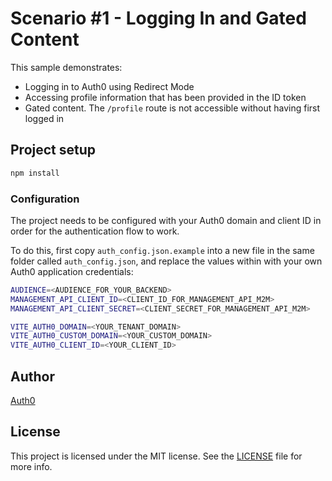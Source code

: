 # Scenario #1 - Logging In and Gated Content

This sample demonstrates:

- Logging in to Auth0 using Redirect Mode
- Accessing profile information that has been provided in the ID token
- Gated content. The `/profile` route is not accessible without having first logged in

## Project setup

```bash
npm install
```

### Configuration

The project needs to be configured with your Auth0 domain and client ID in order for the authentication flow to work.

To do this, first copy `auth_config.json.example` into a new file in the same folder called `auth_config.json`, and replace the values within with your own Auth0 application credentials:

```bash
AUDIENCE=<AUDIENCE_FOR_YOUR_BACKEND>
MANAGEMENT_API_CLIENT_ID=<CLIENT_ID_FOR_MANAGEMENT_API_M2M>
MANAGEMENT_API_CLIENT_SECRET=<CLIENT_SECRET_FOR_MANAGEMENT_API_M2M>

VITE_AUTH0_DOMAIN=<YOUR_TENANT_DOMAIN>
VITE_AUTH0_CUSTOM_DOMAIN=<YOUR_CUSTOM_DOMAIN>
VITE_AUTH0_CLIENT_ID=<YOUR_CLIENT_ID>
```


## Author

[Auth0](https://auth0.com)

## License

This project is licensed under the MIT license. See the [LICENSE](../LICENSE) file for more info.
